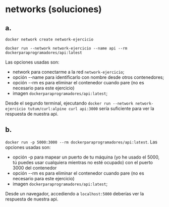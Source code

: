 # networks (soluciones)
## a.
`docker network create network-ejercicio`

`docker run --network network-ejercicio --name api --rm dockerparaprogramadores/api:latest`

Las opciones usadas son:
- network para conectarme a la red `network-ejercicio`;
- opción --name para identificarlo con nombre desde otros contenedores;
- opción --rm es para eliminar el contenedor cuando pare (no es necesario para este ejercicio)
- imagen `dockerparaprogramadores/api:latest`;

Desde el segundo terminal, ejecutando `docker run --network network-ejercicio tutum/curl:alpine curl api:3000` sería suficiente para ver la respuesta de nuestra api.

## b.
`docker run -p 5000:3000 --rm dockerparaprogramadores/api:latest`. Las opciones usadas son:
- opción -p para mapear un puerto de tu máquina (yo he usado el 5000, tú puedes usar cualquiera mientras no esté ocupado) con el puerto 3000 del contenedor
- opción --rm es para eliminar el contenedor cuando pare (no es necesario para este ejercicio)
- imagen `dockerparaprogramadores/api:latest`;

Desde un navegador, accediendo a `localhost:5000` deberías ver la respuesta de nuestra api.
